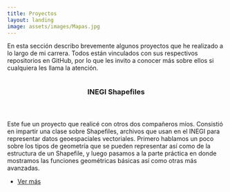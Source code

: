 ```yaml
---
title: Proyectos
layout: landing
image: assets/images/Mapas.jpg
---
```


<!-- Main -->
<div id="main">

<!-- One -->
<section id="one">
	<div class="inner">
		<p>En esta sección describo brevemente algunos proyectos que he realizado a lo largo de mi carrera. Todos están vinculados con sus respectivos repositorios en GitHub, por lo que les invito a conocer más sobre ellos si cualquiera les llama la atención.</p>
	</div>
</section>

<!-- Two -->
<section id="two" class="spotlights">
	<section>
		<a href="https://github.com/carlarhdz/INEGIShapefiles" class="image">
			<img src="{% link assets/images/Shapefiles.png %}" alt="" data-position="center center" />
		</a>
		<div class="content">
			<div class="inner">
				<header class="major">
					<h3>INEGI Shapefiles</h3>
				</header>
				<p>Este fue un proyecto que realicé con otros dos compañeros míos. Consistió en impartir una clase sobre Shapefiles, archivos que usan en el INEGI para representar datos geoespaciales vectoriales. Primero hablamos un poco sobre los tipos de geometría que se pueden representar así como de la estructura de un Shapefile, y luego pasamos a la parte práctica en donde mostramos las funciones geométricas básicas así como otras más avanzadas. </p>
				<ul class="actions">
					<li><a href="https://github.com/carlarhdz/INEGIShapefiles" class="button">Ver más</a></li>
				</ul>
			</div>
		</div>
	</section>
</section>
</div>
